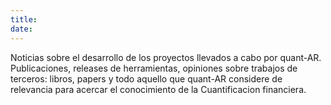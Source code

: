 ```yaml
---
title: 
date: 
---
```


Noticias sobre el desarrollo de los proyectos llevados a cabo por quant-AR. Publicaciones, releases de herramientas, opiniones sobre trabajos de terceros: libros, papers  y todo aquello que quant-AR considere de relevancia para acercar el conocimiento de la Cuantificacion financiera. 
